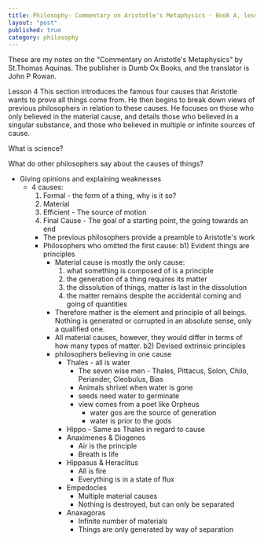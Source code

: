 ```yaml
---
title: Philosophy- Commentary on Aristotle's Metaphysics - Book A, lesson 4
layout: "post"
published: true
category: philosophy
---
```

These are my notes on the "Commentary on Aristotle's Metaphysics" by St.Thomas Aquinas. The publisher is Dumb Ox Books, and the translator is John P Rowan.

Lesson 4 
 This section introduces the famous four causes that Aristotle wants to prove all things come from. He then begins to break down views of previous philosophers in relation to these causes. He focuses on those who only believed in the material cause, and details those who believed in a singular substance, and those who believed in multiple or infinite sources of cause.  

What is science?

What do other philosophers say about the causes of things?
  - Giving opinions and explaining weaknesses
	- 4 causes:
	  1. Formal - the form of a thing, why is it so?
	  2. Material
	  3. Efficient - The source of motion
	  4. Final Cause - The goal of a starting point, the going towards an end
	    - The previous philosophers provide a preamble to Aristotle's work
	    - Philosophers who omitted the first cause:
	      b1) Evident things are principles
			- Material cause is mostly the only cause:
			  1. what something is composed of is a principle
			  2. the generation of a thing requires its matter
			  3. the dissolution of things, matter is last in the dissolution
			  4. the matter remains despite the accidental coming and going of quantities
			- Therefore mather is the element and principle of all beings. Nothing is generated or corrupted in an absolute sense, only a qualified one.
			- All material causes, however, they would differ in terms of how many types of matter.
		  b2) Devised extrinsic principles
			- philosophers believing in one cause
			  - Thales - all is water
			  	- The seven wise men - Thales, Pittacus, Solon, Chilo, Periander, Cleobulus, Bias
				- Animals shrivel when water is gone
				- seeds need water to germinate
				- view comes from a poet like Orpheus
					- water gos are the source of generation
					- water is prior to the gods
			  - Hippo - Same as Thales in regard to cause
			  - Anaximenes & Diogenes
			    - Air is the principle
				- Breath is life
			  - Hippasus & Heraclitus
			    - All is fire
				- Everything is in a state of flux
			  - Empedocles
			    - Multiple material causes
				- Nothing is destroyed, but can only be separated
			  - Anaxagoras 
			    - Infinite number of materials
				- Things are only generated by way of separation
			    


